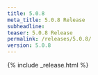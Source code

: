 ```yaml
---
title: 5.0.8
meta_title: 5.0.8 Release
subheadline: 
teaser: 5.0.8 Release
permalink: /releases/5.0.8/
version: 5.0.8
---
```


{% include _release.html %}
